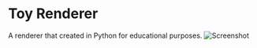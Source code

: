 # Toy Renderer
A renderer that created in Python for educational purposes.
![Screenshot](https://ucc0d2c584ebbeaa776729c22c7a.dl.dropboxusercontent.com/cd/0/inline/AvAmnTaNE1TEhJ6eO5PFVROHK8xSAC_bklRcCTAqX97pPzP7MvUmGvRZ0LeihIy7b88OuxECcoj5Zgk2-5kkcSF1bKkDfljzzNbecc4p1hx61QqeFurWEClrbOuI0TVHGBA/file#)
